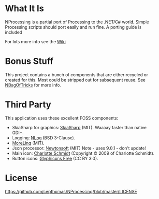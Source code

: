 
# What It Is
NProcessing is a partial port of [Processing](https://processing.org/) to the .NET/C# world.
Simple Processing scripts should port easily and run fine. A porting guide is included

For lots more info see the [Wiki](https://github.com/cepthomas/NProcessing/wiki)

# Bonus Stuff
This project contains a bunch of components that are either recycled or created for this. Most could be stripped out for subsequent reuse. See [NBagOfTricks](https://github.com/cepthomas/NBagOfTricks) for more info.

# Third Party
This application uses these excellent FOSS components:
- SkiaSharp for graphics: [SkiaSharp](https://github.com/mono/SkiaSharp) (MIT). Waaaay faster than native GDI+.
- Logging: [NLog](http://nlog-project.org/) (BSD 3-Clause).
- [MoreLinq](https://morelinq.github.io) (MIT).
- Json processor: [Newtonsoft](https://github.com/JamesNK/Newtonsoft.Json) (MIT) Note - uses 9.0.1 - don't update!
- Main icon: [Charlotte Schmidt](http://pattedemouche.free.fr/) (Copyright © 2009 of Charlotte Schmidt).
- Button icons: [Glyphicons Free](http://glyphicons.com/) (CC BY 3.0).

# License
https://github.com/cepthomas/NProcessing/blob/master/LICENSE

